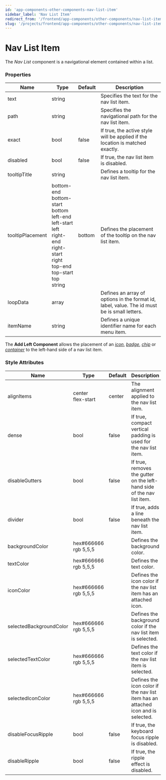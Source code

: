 ```yaml
---
id: 'app-components-other-components-nav-list-item'
sidebar_label: 'Nav List Item'
redirect_from: '/frontend/app-components/other-components/nav-list-item'
slug: '/projects/frontend/app-components/other-components/nav-list-item'
---
```


# Nav List Item

The _Nav List_ component is a navigational element contained within a list.

### Properties

<table>
<thead>
<tr><th>Name</th><th>Type</th><th>Default</th><th>Description</th></tr>
</thead>
<tbody>
<tr><td>text</td><td>string</td><td></td><td>Specifies the text for the nav list item.</td></tr>
<tr><td>path</td><td>string</td><td></td><td>Specifies the navigational path for the nav list item.</td></tr>
<tr><td>exact</td><td>bool</td><td>false</td><td>If true, the active style will be applied if the location is matched exactly.</td></tr>
<tr><td>disabled</td><td>bool</td><td>false</td><td>If true, the nav list item is disabled.</td></tr>
<tr><td>tooltipTitle</td><td>string</td><td></td><td>Defines a tooltip for the nav list item.</td></tr>
<tr><td>tooltipPlacement</td><td>bottom-end<br/>bottom-start<br/>bottom<br/>left-end<br/>left-start<br/>left<br/>right-end<br/>right-start<br/>right<br/>top-end<br/>top-start<br/>top<br/>string</td><td>bottom</td><td>Defines the placement of the tooltip on the nav list item.</td></tr>
<tr><td>loopData</td><td>array</td><td></td><td>Defines an array of options in the format id, label, value. The id must be is small letters.</td></tr>
<tr><td>itemName</td><td>string</td><td></td><td>Defines a unique identifier name for each menu item.</td></tr>
</tbody>
</table>

The **Add Left Component** allows the placement of an _[icon](./app-components-other-components-icon)_, _[badge](./app-components-other-components-badge)_, _[chip](./app-components-other-components-chip)_ or _[container](./app-components-layout-components-container)_ to the left-hand side of a nav list item.

### Style Attributes

<table>
<thead>
<tr><th>Name</th><th>Type</th><th>Default</th><th>Description</th></tr>
</thead>
<tbody>
<tr><td>alignItems</td><td>center<br/>flex-start</td><td>center</td><td>The alignment applied to the nav list item.</td></tr>
<tr><td>dense</td><td>bool</td><td>false</td><td>If true, compact vertical padding is used for the nav list item.</td></tr>
<tr><td>disableGutters</td><td>bool</td><td>false</td><td>If true, removes the gutter on the left-hand side of the nav list item.</td></tr>
<tr><td>divider</td><td>bool</td><td>false</td><td>If true, adds a line beneath the nav list item.</td></tr>
<tr><td>backgroundColor</td><td>hex#666666<br/>rgb 5,5,5</td><td></td><td>Defines the background color.</td></tr>
<tr><td>textColor</td><td>hex#666666<br/>rgb 5,5,5</td><td></td><td>Defines the text color.</td></tr>
<tr><td>iconColor</td><td>hex#666666<br/>rgb 5,5,5</td><td></td><td>Defines the icon color if the nav list item has an attached icon.</td></tr>
<tr><td>selectedBackgroundColor</td><td>hex#666666<br/>rgb 5,5,5</td><td></td><td>Defines the background color if the nav list item is selected.</td></tr>
<tr><td>selectedTextColor</td><td>hex#666666<br/>rgb 5,5,5</td><td></td><td>Defines the text color if the nav list item is selected.</td></tr>
<tr><td>selectedIconColor</td><td>hex#666666<br/>rgb 5,5,5</td><td></td><td>Defines the icon color if the nav list item has an attached icon and is selected.</td></tr>
<tr><td>disableFocusRipple</td><td>bool</td><td>false</td><td>If true, the keyboard focus ripple is disabled.</td></tr>
<tr><td>disableRipple</td><td>bool</td><td>false</td><td>If true, the ripple effect is disabled.</td></tr>
</tbody>
</table>
